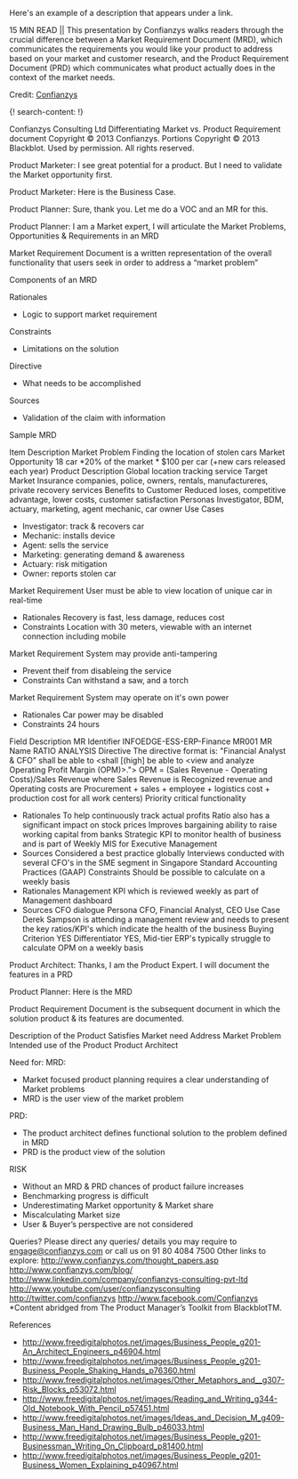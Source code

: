 Here's an example of a description that appears under a link.

15 MIN READ || This presentation by Confianzys walks readers through the crucial difference between a Market Requirement Document (MRD), which communicates the requirements you would like your product to address based on your market and customer research, and the Product Requirement Document (PRD) which communicates what product actually does in the context of the market needs.

Credit: [Confianzys](http://www.confianzys.com/)



{! search-content: !}


Confianzys Consulting Ltd
Differentiating Market vs. Product
Requirement document
Copyright © 2013 Confianzys. Portions Copyright © 2013 Blackblot. Used by permission. All rights reserved.


Product Marketer: I see great potential for a product. But I need to validate the Market opportunity first.


Product Marketer: Here is the Business Case.

Product Planner: Sure, thank you. Let me do a VOC and an MR for this.


Product Planner: I am a Market expert, I will articulate the Market Problems, Opportunities & Requirements in an MRD



Market Requirement Document is a written representation of the overall functionality that users seek in order to address a “market problem”



Components of an MRD

Rationales
* Logic to support market requirement

Constraints
* Limitations on the solution

Directive
*  What needs to be accomplished

Sources
* Validation of the claim with information


Sample MRD

Item  Description
Market Problem  Finding the location of stolen cars
Market Opportunity  18 car *20% of the market * $100 per car (+new cars released each year)
Product Description Global location tracking service
Target Market Insurance companies, police, owners, rentals, manufactureres, private recovery services
Benefits to Customer  Reduced loses, competitive advantage, lower costs, customer satisfaction
Personas  Investigator, BDM, actuary, marketing, agent mechanic, car owner
Use Cases
* Investigator: track & recovers car
* Mechanic: installs device
* Agent: sells the service
* Marketing: generating demand & awareness
* Actuary: risk mitigation
* Owner: reports stolen car

Market Requirement  User must be able to view location of unique car in real-time
* Rationales  Recovery is fast, less damage, reduces cost
* Constraints Location with 30 meters, viewable with an internet connection including mobile

Market Requirement  System may provide anti-tampering
* Prevent theif from disableing the service
* Constraints Can withstand a saw, and a torch

Market Requirement  System may operate on it's own power
* Rationales  Car power may be disabled
* Constraints 24 hours


Field   Description
MR Identifier INFOEDGE-ESS-ERP-Finance MR001
MR Name RATIO ANALYSIS
Directive The directive format is: "Financial Analyst & CFO" shall be able to <shall [(high] be able to <view and analyze Operating Profit Margin (OPM)>.">
OPM = (Sales Revenue - Operating Costs)/Sales Revenue where Sales Revenue is Recognized revenue and Operating costs are Procurement + sales + employee + logistics cost + production cost for all work centers)
Priority  critical functionality
* Rationales  To help continuously track actual profits 
Ratio also has a significant impact on stock prices
Improves bargaining ability to raise working capital from banks
Strategic KPI to monitor health of business and is part of Weekly MIS for Executive Management
* Sources Considered a best practice globally
Interviews conducted with several CFO's in the SME segment in Singapore 
Standard Accounting Practices (GAAP)
Constraints Should be possible to calculate on a weekly basis
* Rationales  Management KPI which is reviewed weekly as part of Management dashboard
* Sources CFO dialogue
Persona CFO, Financial Analyst, CEO
Use Case  Derek Sampson is attending a management review and needs to present the key ratios/KPI's which indicate the health of the business
Buying Criterion  YES
Differentiator  YES, Mid-tier ERP's typically struggle to calculate OPM on a weekly basis


Product Architect: Thanks, I am the Product Expert. I will document the features in a PRD

Product Planner: Here is the MRD


Product Requirement Document is the subsequent document in which the solution product & its features are documented.



Description of the Product
Satisfies Market need
Address Market Problem
Intended use of the Product
Product Architect



Need for:
MRD:
* Market focused product planning requires a clear understanding of Market problems
* MRD is the user view of the market problem

PRD:
* The product architect defines functional solution to the problem defined in MRD
* PRD is the product view of the solution


RISK
* Without an MRD & PRD chances of product failure increases
* Benchmarking progress is difficult
* Underestimating Market opportunity & Market share
* Miscalculating Market size
* User & Buyer’s perspective are not considered



Queries?
Please direct any queries/ details you may require to
engage@confianzys.com or call us on 91 80 4084 7500
Other links to explore:
http://www.confianzys.com/thought_papers.asp
http://www.confianzys.com/blog/
http://www.linkedin.com/company/confianzys-consulting-pvt-ltd
http://www.youtube.com/user/confianzysconsulting
http://twitter.com/confianzys
http://www.facebook.com/Confianzys
*Content abridged from The Product Manager’s Toolkit from BlackblotTM.


References
* http://www.freedigitalphotos.net/images/Business_People_g201-An_Architect_Engineers_p46904.html
* http://www.freedigitalphotos.net/images/Business_People_g201-Business_People_Shaking_Hands_p76360.html
* http://www.freedigitalphotos.net/images/Other_Metaphors_and__g307-Risk_Blocks_p53072.html
* http://www.freedigitalphotos.net/images/Reading_and_Writing_g344-Old_Notebook_With_Pencil_p57451.html
* http://www.freedigitalphotos.net/images/Ideas_and_Decision_M_g409-Business_Man_Hand_Drawing_Bulb_p46033.html
* http://www.freedigitalphotos.net/images/Business_People_g201-Businessman_Writing_On_Clipboard_p81400.html
* http://www.freedigitalphotos.net/images/Business_People_g201-Business_Women_Explaining_p40967.html
